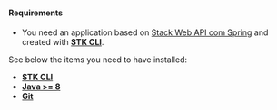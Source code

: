#### **Requirements**
- You need an application based on [Stack Web API com Spring](https://github.com/stack-spot/graphene-java-api-stack/tree/main/spring-web-api-template) and created with [**STK CLI**](https://stackspot.com/).


See below the items you need to have installed: 
- [**STK CLI**](https://docs.stackspot.com/v3.0.0/os-cli/installation/)
- [**Java >= 8**](https://openjdk.org/)
- [**Git**](https://git-scm.com/)
